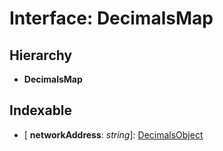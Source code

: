# Interface: DecimalsMap

## Hierarchy

- **DecimalsMap**

## Indexable

- \[ **networkAddress**: _string_\]: [DecimalsObject](_typings_.decimalsobject.md)
